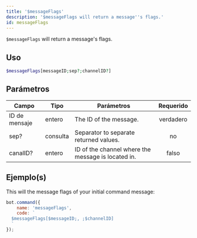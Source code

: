 ```yaml
---
title: '$messageFlags'
description: '$messageFlags will return a message''s flags.'
id: messageFlags
---
```


`$messageFlags` will return a message's flags.

## Uso

```php
$messageFlags[messageID;sep?;channelID?]
```

## Parámetros

| Campo         | Tipo     | Parámetros                                         | Requerido |
| ------------- | -------- | -------------------------------------------------- |:---------:|
| ID de mensaje | entero   | The ID of the message.                             | verdadero |
| sep?          | consulta | Separator to separate returned values.             |    no     |
| canalID?      | entero   | ID of the channel where the message is located in. |   falso   |

## Ejemplo(s)

This will the message flags of your initial command message:

```javascript
bot.command({
    name: 'messageFlags',
    code: `
  $messageFlags[$messageID;, ;$channelID]
  `
});
```
